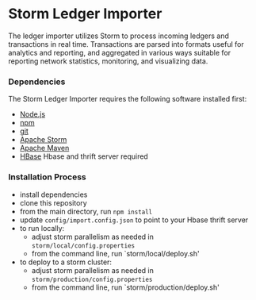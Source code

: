 Storm Ledger Importer
==========================
The ledger importer utilizes Storm to process incoming ledgers and transactions in real time. Transactions are parsed into formats useful for analytics and reporting, and aggregated in various ways suitable for reporting network statistics, monitoring, and visualizing data.

### Dependencies ###

The Storm Ledger Importer requires the following software installed first:
* [Node.js](http://nodejs.org/)
* [npm](https://www.npmjs.org/)
* [git](http://git-scm.com/)
* [Apache Storm](https://storm.apache.org/)
* [Apache Maven](https://maven.apache.org/)
* [HBase](http://hbase.apache.org/) Hbase and thrift server required

### Installation Process ###

* install dependencies
* clone this repository
* from the main directory, run `npm install`
* update `config/import.config.json` to point to your Hbase thrift server
* to run locally:
  * adjust storm parallelism as needed in `storm/local/config.properties`
  * from the command line, run `storm/local/deploy.sh'
* to deploy to a storm cluster:
  * adjust storm parallelism as needed in `storm/production/config.properties`
  * from the command line, run `storm/production/deploy.sh'
